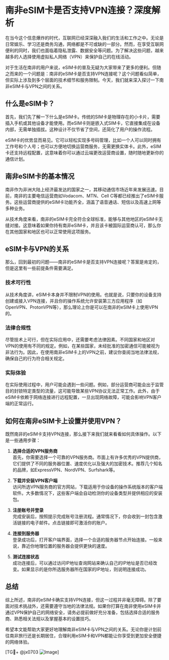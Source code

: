 # 南非eSIM卡是否支持VPN连接？深度解析

在当今这个信息爆炸的时代，互联网已经深深融入我们的生活和工作之中。无论是日常娱乐、学习还是商务沟通，网络都是不可或缺的一部分。然而，在享受互联网便利的同时，我们也面临着隐私泄露、数据安全等问题。为了解决这些问题，越来越多的人选择使用虚拟私人网络（VPN）来保护自己的在线活动。

对于生活在南非的用户来说，eSIM卡的普及无疑为大家带来了更多的便利。但随之而来的一个问题是：南非的eSIM卡是否支持VPN连接呢？这个问题看似简单，但实际上涉及到多个层面的技术细节和服务限制。今天，我们就来深入探讨一下南非eSIM卡与VPN之间的关系。

## 什么是eSIM卡？

首先，我们先了解一下什么是eSIM卡。传统的SIM卡是物理存在的小卡片，需要插入手机或其他设备才能使用。而eSIM卡则是嵌入式SIM卡，它直接集成在设备内部，无需单独插拔。这种设计不仅节省了空间，还简化了用户的操作流程。

eSIM卡的优势显而易见。它可以轻松实现多号码管理，比如一个人可以同时拥有工作号和个人号；也可以方便地切换运营商服务，无需更换实体卡。此外，eSIM卡还支持远程配置，这意味着你可以通过云端更改运营商设置，随时随地更新你的通信计划。

## 南非eSIM卡的基本情况

南非作为非洲大陆上经济最发达的国家之一，其移动通信市场近年来发展迅速。目前，南非的主要电信运营商如Vodacom、MTN、Cell C等都已经推出了eSIM卡服务。这些运营商提供的eSIM卡功能齐全，涵盖了语音通话、短信以及高速上网等多种业务。

从技术角度来看，南非的eSIM卡完全符合全球标准，能够与其他地区的eSIM卡无缝对接。这意味着如果你持有南非eSIM卡，并且该卡被国际运营商认可，那么你在其他国家和地区也可以正常使用这项服务。

## eSIM卡与VPN的关系

那么，回到最初的问题——南非的eSIM卡是否支持VPN连接呢？答案是肯定的，但是这里有一些前提条件需要满足。

### 技术可行性

从技术角度讲，eSIM卡本身并不限制VPN的使用。也就是说，只要你的设备支持创建或接入VPN连接，并且你的操作系统允许安装第三方应用程序（如OpenVPN、ProtonVPN等），那么理论上你是可以在南非的eSIM卡上使用VPN的。

### 法律合规性

尽管技术上可行，但在实际应用中，还需要考虑法律因素。不同国家和地区对VPN的使用有不同的规定。例如，在某些国家，未经批准的加密通信可能被视为非法行为。因此，在使用南非eSIM卡上的VPN之前，建议你查阅当地法律法规，确保自己的行为符合相关规定。

### 实际体验

在实际使用过程中，用户可能会遇到一些问题。例如，部分运营商可能会出于监管目的封锁特定类型的流量，这可能导致某些VPN协议无法正常工作。此外，由于eSIM卡依赖于网络连接进行远程配置，一旦出现网络故障，可能会影响VPN客户端的正常运行。

## 如何在南非eSIM卡上设置并使用VPN？

既然南非的eSIM卡支持VPN连接，那么接下来我们就来看看如何具体操作。以下是一些通用步骤：

1. **选择合适的VPN服务商**  
   首先，你需要选择一个可靠的VPN服务商。市面上有许多优秀的VPN提供商，它们提供了不同的服务器位置、速度优化以及强大的加密技术。推荐几个知名的品牌，如ExpressVPN、NordVPN、Surfshark等。

2. **下载并安装VPN客户端**  
   访问所选VPN服务商的官方网站，下载适用于你设备的操作系统版本的客户端软件。大多数情况下，这些客户端会自动检测你的设备类型并提供相应的安装包。

3. **注册账号并登录**  
   完成安装后，按照提示完成账号注册流程。通常情况下，你会收到一封包含激活链接的电子邮件。点击链接即可激活你的账户。

4. **连接到服务器**  
   登录成功后，打开客户端界面，选择一个合适的服务器节点开始连接。一般来说，靠近你地理位置的服务器会提供更快的速度。

5. **测试连接状态**  
   成功连接后，可以通过访问IP地址查询网站来确认自己的IP地址是否已经改变。如果显示的是你所选服务器所在国家的IP地址，则说明连接成功。

## 总结

综上所述，南非的eSIM卡确实支持VPN连接，但这一过程并非毫无障碍。除了要面对技术挑战外，还需要遵守当地的法律法规。如果你打算在南非使用eSIM卡并通过VPN保护自己的网络安全，请务必提前做好充分准备，包括选择合适的服务商、熟悉相关法规以及掌握基本的设置技巧。

希望本文能帮助大家更好地理解南非eSIM卡与VPN之间的关系。无论你是计划前往南非旅行还是长期居住，合理利用eSIM卡和VPN都能让你享受到更加安全便捷的网络体验。

[TG💪+ @jx0703 ![Image](https://github.com/user-attachments/assets/dbca1d08-cadb-493c-b0ec-ad6f7a83f270)]